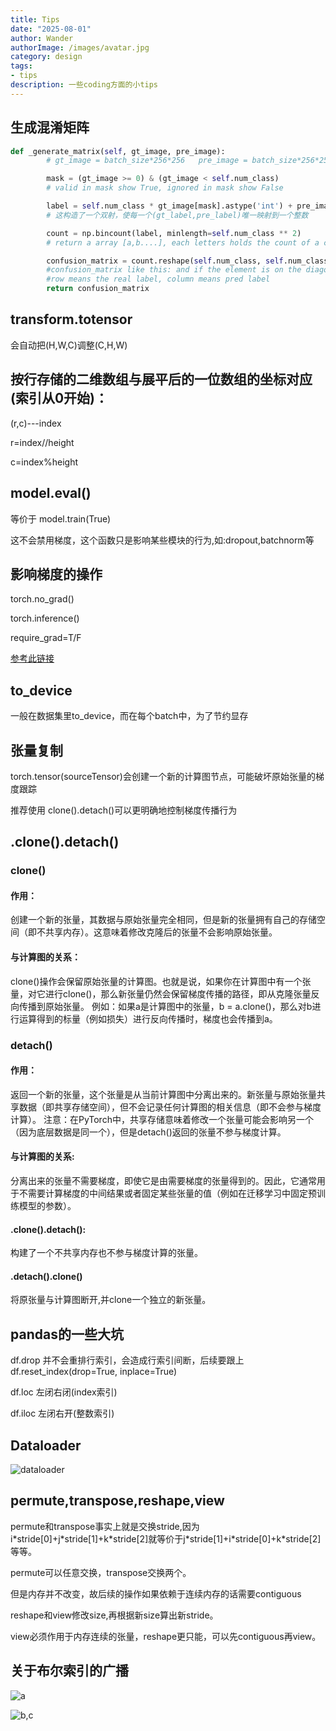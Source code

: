 ```yaml
---
title: Tips
date: "2025-08-01"
author: Wander
authorImage: /images/avatar.jpg
category: design
tags:
- tips
description: 一些coding方面的小tips
---
```

## 生成混淆矩阵
```python
def _generate_matrix(self, gt_image, pre_image):
        # gt_image = batch_size*256*256   pre_image = batch_size*256*256

        mask = (gt_image >= 0) & (gt_image < self.num_class) 
        # valid in mask show True, ignored in mask show False

        label = self.num_class * gt_image[mask].astype('int') + pre_image[mask]
        # 这构造了一个双射，使每一个(gt_label,pre_label)唯一映射到一个整数

        count = np.bincount(label, minlength=self.num_class ** 2)
        # return a array [a,b....], each letters holds the count of a class and map to class0, class1...

        confusion_matrix = count.reshape(self.num_class, self.num_class)
        #confusion_matrix like this: and if the element is on the diagonal, it means predict the right class.
        #row means the real label, column means pred label
        return confusion_matrix
```
## transform.totensor
会自动把(H,W,C)调整(C,H,W)

## 按行存储的二维数组与展平后的一位数组的坐标对应(索引从0开始)：
(r,c)---index

r=index//height

c=index%height

## model.eval()
等价于 model.train(True)

这不会禁用梯度，这个函数只是影响某些模块的行为,如:dropout,batchnorm等

## 影响梯度的操作
torch.no_grad()

torch.inference()

require_grad=T/F

[参考此链接](https://docs.pytorch.org/docs/stable/notes/autograd.html#locally-disable-grad-doc)

## to_device
一般在数据集里to_device，而在每个batch中，为了节约显存

## 张量复制
torch.tensor(sourceTensor)会创建一个新的计算图节点，可能破坏原始张量的梯度跟踪

推荐使用 clone().detach()可以更明确地控制梯度传播行为

## .clone().detach()
### clone()

#### ​作用：
创建一个新的张量，其数据与原始张量完全相同，但是新的张量拥有自己的存储空间（即不共享内存）。这意味着修改克隆后的张量不会影响原始张量。

#### ​与计算图的关系​​：

clone()操作会保留原始张量的计算图。也就是说，如果你在计算图中有一个张量，对它进行clone()，那么新张量仍然会保留梯度传播的路径，即从克隆张量反向传播到原始张量。
例如：如果a是计算图中的张量，b = a.clone()，那么对b进行运算得到的标量（例如损失）进行反向传播时，梯度也会传播到a。

### detach()

#### ​作用​​：

返回一个新的张量，这个张量是从当前计算图中分离出来的。新张量与原始张量共享数据（即共享存储空间），但不会记录任何计算图的相关信息（即不会参与梯度计算）。
注意：在PyTorch中，共享存储意味着修改一个张量可能会影响另一个（因为底层数据是同一个），但是detach()返回的张量不参与梯度计算。

#### ​与计算图的关系​​:

分离出来的张量不需要梯度，即使它是由需要梯度的张量得到的。因此，它通常用于不需要计算梯度的中间结果或者固定某些张量的值（例如在迁移学习中固定预训练模型的参数）。

#### .clone().detach():

构建了一个不共享内存也不参与梯度计算的张量。

#### .detach().clone()

将原张量与计算图断开,并clone一个独立的新张量。

## pandas的一些大坑
df.drop 并不会重排行索引，会造成行索引间断，后续要跟上df.reset_index(drop=True, inplace=True)

df.loc 左闭右闭(index索引)

df.iloc 左闭右开(整数索引)

## Dataloader
![dataloader](/images/blog/tips/image.png)

## permute,transpose,reshape,view
permute和transpose事实上就是交换stride,因为i\*stride[0]+j\*stride[1]+k\*stride[2]就等价于j\*stride[1]+i\*stride[0]+k\*stride[2]等等。

permute可以任意交换，transpose交换两个。

但是内存并不改变，故后续的操作如果依赖于连续内存的话需要contiguous

reshape和view修改size,再根据新size算出新stride。

view必须作用于内存连续的张量，reshape更只能，可以先contiguous再view。

## 关于布尔索引的广播
![a](/images/blog/tips/image-1.png)

![b,c](/images/blog/tips/image-2.png)